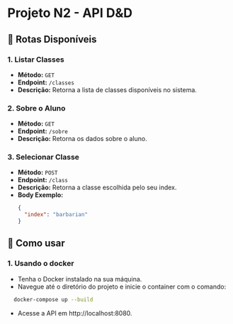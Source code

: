 # Projeto N2 - API D&D

## 🌟 Rotas Disponíveis

### 1. **Listar Classes**
- **Método:** `GET`
- **Endpoint:** `/classes`
- **Descrição:** Retorna a lista de classes disponíveis no sistema.

### 2. **Sobre o Aluno**
- **Método:** `GET`
- **Endpoint:** `/sobre`
- **Descrição:** Retorna os dados sobre o aluno.

### 3. **Selecionar Classe**
- **Método:** `POST`
- **Endpoint:** `/class`
- **Descrição:** Retorna a classe escolhida pelo seu index.
- **Body Exemplo:**
  ```json
  {
    "index": "barbarian"
  }

## 🌟 Como usar

### 1. **Usando o docker**
- Tenha o Docker instalado na sua máquina.
- Navegue até o diretório do projeto e inicie o container com o comando:
```bash 
  docker-compose up --build
```
- Acesse a API em http://localhost:8080.
